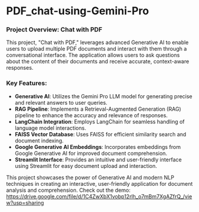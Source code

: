 # PDF_chat-using-Gemini-Pro
### Project Overview: Chat with PDF

This project, "Chat with PDF," leverages advanced Generative AI to enable users to upload multiple PDF documents and interact with them through a conversational interface. The application allows users to ask questions about the content of their documents and receive accurate, context-aware responses.

### Key Features:

- **Generative AI**: Utilizes the Gemini Pro LLM model for generating precise and relevant answers to user queries.
- **RAG Pipeline**: Implements a Retrieval-Augmented Generation (RAG) pipeline to enhance the accuracy and relevance of responses.
- **LangChain Integration**: Employs LangChain for seamless handling of language model interactions.
- **FAISS Vector Database**: Uses FAISS for efficient similarity search and document indexing.
- **Google Generative AI Embeddings**: Incorporates embeddings from Google Generative AI for improved document comprehension.
- **Streamlit Interface**: Provides an intuitive and user-friendly interface using Streamlit for easy document upload and interaction.

This project showcases the power of Generative AI and modern NLP techniques in creating an interactive, user-friendly application for document analysis and comprehension.
Check out the demo: https://drive.google.com/file/d/1C4ZwXbX1vobp12rlh_o7mBm7XgAZfrQ_/view?usp=sharing
